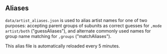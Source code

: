 ## Aliases
`data/artist_aliases.json` is used to alias artist names for one of two purposes: accepting parent groups of subunits as correct guesses for `,mode artist/both` ("guessAliases"), and alternate commonly used names for group name matching for `,groups` ("matchAliases").

This alias file is automatically reloaded every 5 minutes.
